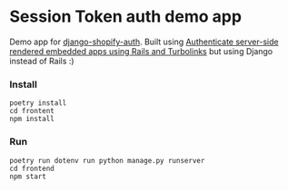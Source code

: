 # Session Token auth demo app

Demo app for [django-shopify-auth](https://github.com/discolabs/django-shopify-auth). Built using [Authenticate server-side rendered embedded apps using Rails and Turbolinks](https://shopify.dev/tutorials/authenticate-server-side-rendered-embedded-apps-using-rails-and-turbolinks) but using Django instead of Rails :)


### Install

```
poetry install
cd frontent
npm install
```

### Run

```
poetry run dotenv run python manage.py runserver
cd frontend
npm start
```
